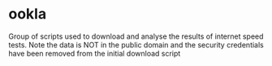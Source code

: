 # ookla
Group of scripts used to download and analyse the results of internet speed tests. 
Note the data is NOT in the public domain and the security credentials have been removed from the initial download script
